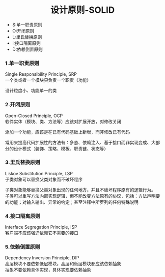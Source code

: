 # <center>设计原则-SOLID</center>  

- S:单一职责原则  
- O:开闭原则  
- L:里氏替换原则  
- I:接口隔离原则  
- D:依赖倒置原则  

### 1.单一职责原则  
Single Responsibility Principle, SRP  
一个类或者一个模块只负责一个职责（功能）  

设计粒度小、功能单一的类  

### 2.开闭原则  
Open-Closed Principle, OCP   
软件实体（模块、类、方法等）应该对扩展开放，对修改关闭

添加一个功能，应该是在已有代码基础上新增，而非修改已有代码  

常用来提高代码扩展性的方法有：多态、依赖注入、基于接口而非实现变成、大部分的设计模式（装饰、策略、模板、职责链、状态等）  

### 3.里氏替换原则  
Liskov Substitution Principle, LSP  
子类对象可以替换父类对象而不破坏程序  

子类对象能够替换父类对象出现的任何地方，并且不破坏程序原有的逻辑行为。  
子类可以重写方法内部实现逻辑，但不能改变方法原有的协议，包括：方法声明要的功能；对输入输出、异常的约定；甚至注释中所罗列的任何特殊说明  

### 4.接口隔离原则  
Interface Segregation Principle, ISP  
客户端不应该强迫依赖它不需要的接口  

### 5.依赖倒置原则  
Dependency Inversion Principle, DIP  
高层模块不要依赖低层模块，高层和低层模块都应该依赖抽象  
抽象不要依赖具体实现，具体实现要依赖抽象  